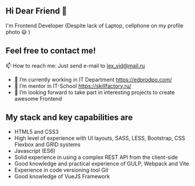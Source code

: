 ## Hi Dear Friend 👋

I'm Frontend Developer (Despite lack of Laptop, cellphone on my profile photo :smiley: ) 

## Feel free to contact me!

📫 How to reach me: Just send e-mail to lex_vid@mail.ru

- 🔭 I’m currently working in IT Department https://edprodpo.com/
- 🌱 I’m mentor in IT-School https://skillfactory.ru/
- 👯 I’m looking forward to take part in interesting projects to create awesome Frontend 

## My stack and key capabilities are

- HTML5 and CSS3
- High level of experience with UI layouts, SASS, LESS, Bootstrap, CSS Flexbox and GRID systems
- Javascript (ES6)
- Solid experience in using a complex REST API from the client-side
- Good knowledge and practical experience of GULP, Webpack and Vite
- Experience in code versioning tool Git
- Good knowledge of VueJS Framework



